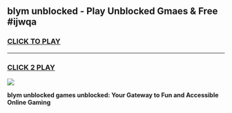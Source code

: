 
## blym unblocked - Play Unblocked Gmaes & Free #ijwqa
<h3>
<a href="https://news.freeplayer.one?title=blym_unblocked&ref=26F">CLICK TO PLAY</a></h3>
<hr>

<h3>
<a href="https://news.freeplayer.one?title=blym_unblocked&ref=26F">CLICK 2 PLAY</a>
  
</h3>

<a href="https://news.freeplayer.one?title=blym_unblocked&ref=26F/"><img src="https://clearcache.store/games.png"></a>


**blym unblocked games unblocked: Your Gateway to Fun and Accessible Online Gaming**
